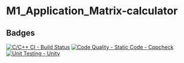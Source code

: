 # M1_Application_Matrix-calculator
## Badges
[![C/C++ CI - Build Status](https://github.com/Saranya-9/M1_Application_Matrix-calculator/actions/workflows/c-cpp.yml/badge.svg)](https://github.com/Saranya-9/M1_Application_Matrix-calculator/actions/workflows/c-cpp.yml)
[![Code Quality - Static Code - Cppcheck](https://github.com/Saranya-9/M1_Application_Matrix-calculator/actions/workflows/cppcheck.yml/badge.svg)](https://github.com/Saranya-9/M1_Application_Matrix-calculator/actions/workflows/cppcheck.yml)
[![Unit Testing - Unity](https://github.com/Saranya-9/M1_Application_Matrix-calculator/actions/workflows/unity.yml/badge.svg)](https://github.com/Saranya-9/M1_Application_Matrix-calculator/actions/workflows/unity.yml)

